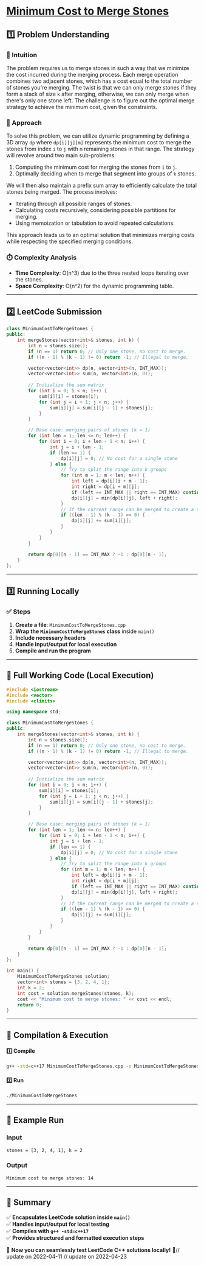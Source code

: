 # **[Minimum Cost to Merge Stones](https://leetcode.com/problems/minimum-cost-to-merge-stones/description/)**  

## **1️⃣ Problem Understanding**  
### **📌 Intuition**  
The problem requires us to merge stones in such a way that we minimize the cost incurred during the merging process. Each merge operation combines two adjacent stones, which has a cost equal to the total number of stones you're merging. The twist is that we can only merge stones if they form a stack of size `k` after merging, otherwise, we can only merge when there's only one stone left. The challenge is to figure out the optimal merge strategy to achieve the minimum cost, given the constraints.

### **🚀 Approach**  
To solve this problem, we can utilize dynamic programming by defining a 3D array `dp` where `dp[i][j][m]` represents the minimum cost to merge the stones from index `i` to `j` with `m` remaining stones in that range. The strategy will revolve around two main sub-problems:
1. Computing the minimum cost for merging the stones from `i` to `j`.
2. Optimally deciding when to merge that segment into groups of `k` stones.

We will then also maintain a prefix sum array to efficiently calculate the total stones being merged. The process involves:
- Iterating through all possible ranges of stones.
- Calculating costs recursively, considering possible partitions for merging.
- Using memoization or tabulation to avoid repeated calculations.

This approach leads us to an optimal solution that minimizes merging costs while respecting the specified merging conditions.

### **⏱️ Complexity Analysis**  
- **Time Complexity**: O(n^3) due to the three nested loops iterating over the stones.
- **Space Complexity**: O(n^2) for the dynamic programming table.

---  

## **2️⃣ LeetCode Submission**  
```cpp
class MinimumCostToMergeStones {
public:
    int mergeStones(vector<int>& stones, int k) {
        int n = stones.size();
        if (n == 1) return 0; // Only one stone, no cost to merge.
        if ((n - 1) % (k - 1) != 0) return -1; // Illegal to merge.

        vector<vector<int>> dp(n, vector<int>(n, INT_MAX));
        vector<vector<int>> sum(n, vector<int>(n, 0));
        
        // Initialize the sum matrix
        for (int i = 0; i < n; i++) {
            sum[i][i] = stones[i];
            for (int j = i + 1; j < n; j++) {
                sum[i][j] = sum[i][j - 1] + stones[j];
            }
        }

        // Base case: merging pairs of stones (k = 1)
        for (int len = 1; len <= n; len++) {
            for (int i = 0; i + len - 1 < n; i++) {
                int j = i + len - 1;
                if (len == 1) {
                    dp[i][j] = 0; // No cost for a single stone
                } else {
                    // Try to split the range into k groups
                    for (int m = 1; m < len; m++) {
                        int left = dp[i][i + m - 1];
                        int right = dp[i + m][j];
                        if (left == INT_MAX || right == INT_MAX) continue; // Avoid unfeasible cases
                        dp[i][j] = min(dp[i][j], left + right);
                    }
                    // If the current range can be merged to create a new stone
                    if ((len - 1) % (k - 1) == 0) {
                        dp[i][j] += sum[i][j];
                    }
                }
            }
        }

        return dp[0][n - 1] == INT_MAX ? -1 : dp[0][n - 1];
    }
};
```  

---  

## **3️⃣ Running Locally**  
### **✅ Steps**  
1. **Create a file**: `MinimumCostToMergeStones.cpp`  
2. **Wrap the `MinimumCostToMergeStones` class** inside `main()`  
3. **Include necessary headers**  
4. **Handle input/output for local execution**  
5. **Compile and run the program**  

---  

## **📝 Full Working Code (Local Execution)**  
```cpp
#include <iostream>
#include <vector>
#include <climits>

using namespace std;

class MinimumCostToMergeStones {
public:
    int mergeStones(vector<int>& stones, int k) {
        int n = stones.size();
        if (n == 1) return 0; // Only one stone, no cost to merge.
        if ((n - 1) % (k - 1) != 0) return -1; // Illegal to merge.

        vector<vector<int>> dp(n, vector<int>(n, INT_MAX));
        vector<vector<int>> sum(n, vector<int>(n, 0));
        
        // Initialize the sum matrix
        for (int i = 0; i < n; i++) {
            sum[i][i] = stones[i];
            for (int j = i + 1; j < n; j++) {
                sum[i][j] = sum[i][j - 1] + stones[j];
            }
        }

        // Base case: merging pairs of stones (k = 1)
        for (int len = 1; len <= n; len++) {
            for (int i = 0; i + len - 1 < n; i++) {
                int j = i + len - 1;
                if (len == 1) {
                    dp[i][j] = 0; // No cost for a single stone
                } else {
                    // Try to split the range into k groups
                    for (int m = 1; m < len; m++) {
                        int left = dp[i][i + m - 1];
                        int right = dp[i + m][j];
                        if (left == INT_MAX || right == INT_MAX) continue; // Avoid unfeasible cases
                        dp[i][j] = min(dp[i][j], left + right);
                    }
                    // If the current range can be merged to create a new stone
                    if ((len - 1) % (k - 1) == 0) {
                        dp[i][j] += sum[i][j];
                    }
                }
            }
        }

        return dp[0][n - 1] == INT_MAX ? -1 : dp[0][n - 1];
    }
};

int main() {
    MinimumCostToMergeStones solution;
    vector<int> stones = {3, 2, 4, 1};
    int k = 2;
    int cost = solution.mergeStones(stones, k);
    cout << "Minimum cost to merge stones: " << cost << endl;
    return 0;
}
```  

---  

## **🔧 Compilation & Execution**  
#### **1️⃣ Compile**  
```bash
g++ -std=c++17 MinimumCostToMergeStones.cpp -o MinimumCostToMergeStones
```  

#### **2️⃣ Run**  
```bash
./MinimumCostToMergeStones
```  

---  

## **🎯 Example Run**  
### **Input**  
```
stones = [3, 2, 4, 1], k = 2
```  
### **Output**  
```
Minimum cost to merge stones: 14
```  

---  

## **📌 Summary**  
✅ **Encapsulates LeetCode solution inside `main()`**  
✅ **Handles input/output for local testing**  
✅ **Compiles with `g++ -std=c++17`**  
✅ **Provides structured and formatted execution steps**  

🚀 **Now you can seamlessly test LeetCode C++ solutions locally!** 🚀// update on 2022-04-11
// update on 2022-04-23
